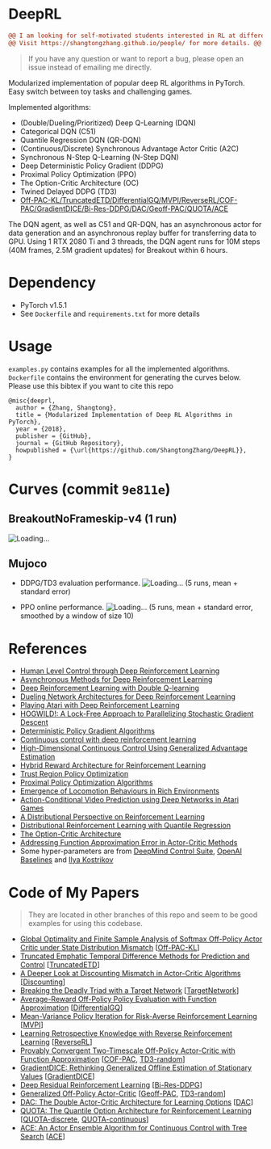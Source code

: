 # DeepRL

```diff
@@ I am looking for self-motivated students interested in RL at different levels! @@
@@ Visit https://shangtongzhang.github.io/people/ for more details. @@
```

> If you have any question or want to report a bug, please open an issue instead of emailing me directly.  

Modularized implementation of popular deep RL algorithms in PyTorch.  
Easy switch between toy tasks and challenging games.

Implemented algorithms:
* (Double/Dueling/Prioritized) Deep Q-Learning (DQN)
* Categorical DQN (C51)
* Quantile Regression DQN (QR-DQN)
* (Continuous/Discrete) Synchronous Advantage Actor Critic (A2C)
* Synchronous N-Step Q-Learning (N-Step DQN)
* Deep Deterministic Policy Gradient (DDPG)
* Proximal Policy Optimization (PPO)
* The Option-Critic Architecture (OC)
* Twined Delayed DDPG (TD3)
* [Off-PAC-KL/TruncatedETD/DifferentialGQ/MVPI/ReverseRL/COF-PAC/GradientDICE/Bi-Res-DDPG/DAC/Geoff-PAC/QUOTA/ACE](#code-of-my-papers)

The DQN agent, as well as C51 and QR-DQN, has an asynchronous actor for data generation and an asynchronous replay buffer for transferring data to GPU.
Using 1 RTX 2080 Ti and 3 threads, the DQN agent runs for 10M steps (40M frames, 2.5M gradient updates) for Breakout within 6 hours.

# Dependency
* PyTorch v1.5.1
* See ```Dockerfile``` and ```requirements.txt``` for more details

# Usage

```examples.py``` contains examples for all the implemented algorithms.  
```Dockerfile``` contains the environment for generating the curves below.  
Please use this bibtex if you want to cite this repo
```
@misc{deeprl,
  author = {Zhang, Shangtong},
  title = {Modularized Implementation of Deep RL Algorithms in PyTorch},
  year = {2018},
  publisher = {GitHub},
  journal = {GitHub Repository},
  howpublished = {\url{https://github.com/ShangtongZhang/DeepRL}},
}
```

# Curves (commit ```9e811e```)

## BreakoutNoFrameskip-v4 (1 run)

![Loading...](https://raw.githubusercontent.com/ShangtongZhang/DeepRL/master/images/Breakout.png)

## Mujoco 

* DDPG/TD3 evaluation performance.
![Loading...](https://raw.githubusercontent.com/ShangtongZhang/DeepRL/master/images/mujoco_eval.png)
(5 runs, mean + standard error)

* PPO online performance. 
![Loading...](https://raw.githubusercontent.com/ShangtongZhang/DeepRL/master/images/PPO.png)
(5 runs, mean + standard error, smoothed by a window of size 10)


# References
* [Human Level Control through Deep Reinforcement Learning](https://www.nature.com/nature/journal/v518/n7540/full/nature14236.html)
* [Asynchronous Methods for Deep Reinforcement Learning](https://arxiv.org/abs/1602.01783)
* [Deep Reinforcement Learning with Double Q-learning](https://arxiv.org/abs/1509.06461)
* [Dueling Network Architectures for Deep Reinforcement Learning](https://arxiv.org/abs/1511.06581)
* [Playing Atari with Deep Reinforcement Learning](https://arxiv.org/abs/1312.5602)
* [HOGWILD!: A Lock-Free Approach to Parallelizing Stochastic Gradient Descent](https://arxiv.org/abs/1106.5730)
* [Deterministic Policy Gradient Algorithms](http://proceedings.mlr.press/v32/silver14.pdf)
* [Continuous control with deep reinforcement learning](https://arxiv.org/abs/1509.02971)
* [High-Dimensional Continuous Control Using Generalized Advantage Estimation](https://arxiv.org/abs/1506.02438)
* [Hybrid Reward Architecture for Reinforcement Learning](https://arxiv.org/abs/1706.04208)
* [Trust Region Policy Optimization](https://arxiv.org/abs/1502.05477)
* [Proximal Policy Optimization Algorithms](https://arxiv.org/abs/1707.06347)
* [Emergence of Locomotion Behaviours in Rich Environments](https://arxiv.org/abs/1707.02286)
* [Action-Conditional Video Prediction using Deep Networks in Atari Games](https://arxiv.org/abs/1507.08750)
* [A Distributional Perspective on Reinforcement Learning](https://arxiv.org/abs/1707.06887)
* [Distributional Reinforcement Learning with Quantile Regression](https://arxiv.org/abs/1710.10044)
* [The Option-Critic Architecture](https://arxiv.org/abs/1609.05140)
* [Addressing Function Approximation Error in Actor-Critic Methods](https://arxiv.org/abs/1802.09477)
* Some hyper-parameters are from [DeepMind Control Suite](https://arxiv.org/abs/1801.00690), [OpenAI Baselines](https://github.com/openai/baselines) and [Ilya Kostrikov](https://github.com/ikostrikov/pytorch-a2c-ppo-acktr)

# Code of My Papers
> They are located in other branches of this repo and seem to be good examples for using this codebase.
* [Global Optimality and Finite Sample Analysis of Softmax Off-Policy Actor Critic under State Distribution Mismatch](https://arxiv.org/abs/2111.02997) [[Off-PAC-KL](https://github.com/ShangtongZhang/DeepRL/tree/Off-PAC-KL)]
* [Truncated Emphatic Temporal Difference Methods for Prediction and Control](https://arxiv.org/abs/2108.05338) [[TruncatedETD](https://github.com/ShangtongZhang/DeepRL/tree/TruncatedETD)]
* [A Deeper Look at Discounting Mismatch in Actor-Critic Algorithms](https://arxiv.org/abs/2010.01069) [[Discounting](https://github.com/ShangtongZhang/DeepRL/tree/discounting)]
* [Breaking the Deadly Triad with a Target Network](https://arxiv.org/abs/2101.08862) [[TargetNetwork](https://github.com/ShangtongZhang/DeepRL/tree/TargetNetwork)]
* [Average-Reward Off-Policy Policy Evaluation with Function Approximation](https://arxiv.org/abs/2101.02808) [[DifferentialGQ](https://github.com/ShangtongZhang/DeepRL/tree/DifferentialGQ)]
* [Mean-Variance Policy Iteration for Risk-Averse Reinforcement Learning](https://arxiv.org/abs/2004.10888) [[MVPI](https://github.com/ShangtongZhang/DeepRL/tree/MVPI)]
* [Learning Retrospective Knowledge with Reverse Reinforcement Learning](https://arxiv.org/abs/2007.06703) [[ReverseRL](https://github.com/ShangtongZhang/DeepRL/tree/ReverseRL)]
* [Provably Convergent Two-Timescale Off-Policy Actor-Critic with Function Approximation](https://arxiv.org/abs/1911.04384) [[COF-PAC](https://github.com/ShangtongZhang/DeepRL/tree/COF-PAC), [TD3-random](https://github.com/ShangtongZhang/DeepRL/tree/TD3-random)]
* [GradientDICE: Rethinking Generalized Offline Estimation of Stationary Values](https://arxiv.org/abs/2001.11113) [[GradientDICE](https://github.com/ShangtongZhang/DeepRL/tree/GradientDICE)]
* [Deep Residual Reinforcement Learning](https://arxiv.org/abs/1905.01072) [[Bi-Res-DDPG](https://github.com/ShangtongZhang/DeepRL/tree/Bi-Res-DDPG)]
* [Generalized Off-Policy Actor-Critic](https://arxiv.org/abs/1903.11329) [[Geoff-PAC](https://github.com/ShangtongZhang/DeepRL/tree/Geoff-PAC), [TD3-random](https://github.com/ShangtongZhang/DeepRL/tree/TD3-random)]
* [DAC: The Double Actor-Critic Architecture for Learning Options](https://arxiv.org/abs/1904.12691) [[DAC](https://github.com/ShangtongZhang/DeepRL/tree/DAC)]
* [QUOTA: The Quantile Option Architecture for Reinforcement Learning](https://arxiv.org/abs/1811.02073) [[QUOTA-discrete](https://github.com/ShangtongZhang/DeepRL/tree/QUOTA-discrete), [QUOTA-continuous](https://github.com/ShangtongZhang/DeepRL/tree/QUOTA-continuous)]
* [ACE: An Actor Ensemble Algorithm for Continuous Control with Tree Search](https://arxiv.org/abs/1811.02696) [[ACE](https://github.com/ShangtongZhang/DeepRL/tree/ACE)]
